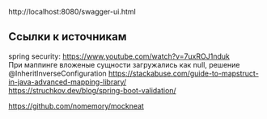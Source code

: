 http://localhost:8080/swagger-ui.html


## Ссылки к источникам
spring security: https://www.youtube.com/watch?v=7uxROJ1nduk  
При маппинге вложеные сущности загружались как null, решение @InheritInverseConfiguration
https://stackabuse.com/guide-to-mapstruct-in-java-advanced-mapping-library/    
https://struchkov.dev/blog/spring-boot-validation/

https://github.com/nomemory/mockneat